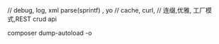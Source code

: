 // debug, log, xml parse(sprintf) , yo
// cache, curl,
// 连缀,优雅, 工厂模式,REST crud api


composer dump-autoload -o